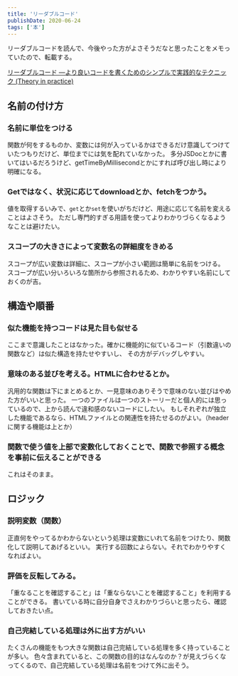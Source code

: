 ```yaml
---
title: 'リーダブルコード'
publishDate: 2020-06-24
tags: ['本']
---
```


リーダブルコードを読んで、今後やった方がよさそうだなと思ったことをメモっていたので、転載する。

[リーダブルコード ―より良いコードを書くためのシンプルで実践的なテクニック (Theory in practice) ](https://www.amazon.co.jp/dp/4873115655)

## 名前の付け方

### 名前に単位をつける

関数が何をするものか、変数には何が入っているかはできるだけ意識してつけていたつもりだけど、単位までには気を配れていなかった。
多分JSDocとかに書いてはいるだろうけど、getTimeByMillisecondとかにすれば呼び出し時により明確になる。

### Getではなく、状況に応じてdownloadとか、fetchをつかう。

値を取得するいみで、`get`とか`set`を使いがちだけど、用途に応じて名前を変えることはよさそう。
ただし専門的すぎる用語を使ってよりわかりづらくなるようなことは避けたい。

### スコープの大きさによって変数名の詳細度をきめる

スコープが広い変数は詳細に、スコープが小さい範囲は簡単に名前をつける。
スコープが広い分いろいろな箇所から参照されるため、わかりやすい名前にしておくのが吉。

## 構造や順番

### 似た機能を持つコードは見た目も似せる

ここまで意識したことはなかった。確かに機能的に似ているコード（引数違いの関数など）は似た構造を持たせやすいし、
その方がデバッグしやすい。

### 意味のある並びを考える。HTMLに合わせるとか。

汎用的な関数は下にまとめるとか、一見意味のありそうで意味のない並びはやめた方がいいと思った。
一つのファイルは一つのストーリーだと個人的には思っているので、上から読んで違和感のないコードにしたい。
もしそれぞれが独立した機能であるなら、HTMLファイルとの関連性を持たせるのがよい。（headerに関する機能は上とか）

### 関数で使う値を上部で変数化しておくことで、関数で参照する概念を事前に伝えることができる

これはそのまま。

## ロジック

### 説明変数（関数）

正直何をやってるかわからないという処理は変数にいれて名前をつけたり、関数化して説明してあげるといい。
実行する回数によらない。それでわかりやすくなればよい。

### 評価を反転してみる。

「重なることを確認すること」は「重ならないことを確認すること」を利用することができる。
書いている時に自分自身でさえわかりづらいと思ったら、確認しておきたい点。

### 自己完結している処理は外に出す方がいい

たくさんの機能をもつ大きな関数は自己完結している処理を多く持っていることが多い。
色々含まれていると、この関数の目的はなんなのか？が見えづらくなってくるので、自己完結している処理は名前をつけて外に出そう。
